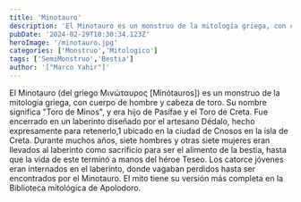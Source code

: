 ```yaml
---
title: 'Minotauro'
description: 'El Minotauro es un monstruo de la mitología griega, con cuerpo de hombre y cabeza de toro. Su nombre significa "Toro de Minos", y era hijo de Pasífae y el Toro de Creta.'
pubDate: '2024-02-29T10:30:34.123Z'
heroImage: '/minotauro.jpg'
categories: ['Monstruo','Mitologico']
tags: ['SemiMonstruo','Bestia']
author: '["Marco Yahir"]'
---
```


El Minotauro (del griego Μινώταυρος [Minótauros]) es un monstruo de la mitología griega, con cuerpo de hombre y cabeza de toro. Su nombre significa "Toro de Minos", y era hijo de Pasífae y el Toro de Creta. Fue encerrado en un laberinto diseñado por el artesano Dédalo, hecho expresamente para retenerlo,1​ ubicado en la ciudad de Cnosos en la isla de Creta. Durante muchos años, siete hombres y otras siete mujeres eran llevados al laberinto como sacrificio para ser el alimento de la bestia, hasta que la vida de este terminó a manos del héroe Teseo. Los catorce jóvenes eran internados en el laberinto, donde vagaban perdidos hasta ser encontrados por el Minotauro. El mito tiene su versión más completa en la Biblioteca mitológica de Apolodoro.